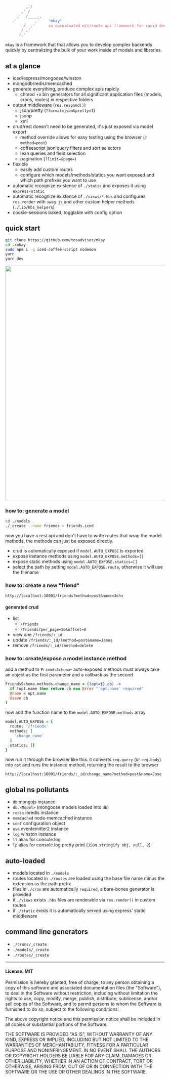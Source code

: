 ```javascript
         ,'/
       ,' /
     ,'  /_____,
   .'____    ,'    "mkay"
        /  ,'      an opinionated m/v/route api framework for rapid development
       / ,'
      /,'
```

`mkay` is a framework that that allows you to develop complex backends quickly
by centralizing the bulk of your work inside of models and libraries.

## at a glance
- iced/express/mongoose/winston
- mongodb/redis/memcached
- generate everything, produce complex apis rapidly
  - chmod +x bin generators for all significant application files (models,
    crons, routes) in respective folders
- output middleware (`res.respond()`)
  - json/pretty (`?format=json&pretty=1`)
  - jsonp
  - xml
- crud/rest doesn't need to be generated, it's just exposed via model export
  - method override allows for easy testing using the browser (`?method=post`)
  - coffeescript json query filters and sort selectors
  - lean queries and field selection
  - pagination (`?limit=&page=`)
- flexible
  - easily add custom routes
  - configure which models/methods/statics you want exposed and which path
    prefixes you want to use
- automatic recognize existence of `./static` and exposes it using
  `express-static`
- automatic recognize existence of `./views/*.hbs` and configures `res.render`
  with `swag.js` and other custom helper methods (`./lib/hbs_helpers`)
- cookie-sessions baked, togglable with config option

## quick start

```bash
git clone https://github.com/tosadvisor/mkay
cd ./mkay
sudo npm i -g iced-coffee-script nodemon
yarn
yarn dev
```

<p align="center">
  <img src="https://taky.s3.amazonaws.com/jJuWQEiDvNBcE73RWA3HgW.png" width="742">
</p>

### how to: generate a model

```bash
cd ./models
./_create --name friends > friends.iced
```

now you have a rest api and don't have to write routes that wrap the model
methods, the methods can just be exposed directly.

- crud is automatically exposed if `model.AUTO_EXPOSE` is exported
- expose instance methods using `model.AUTO_EXPOSE.methods=[]`
- expose static methods using `model.AUTO_EXPOSE.statics=[]`
- select the path by setting `model.AUTO_EXPOSE.route`, otherwise it will use
  the filename

### how to: create a new "friend"

`http://localhost:10001/friends?method=post&name=John`

#### generated crud

- list
  - `/friends`
  - `/friends?per_page=50&offset=0`
- view one `/friends/:_id`
- update `/friends/:_id/?method=post&name=James`
- remove `/friends/:_id/?method=delete`

### how to: create/expose a model instance method

add a method to `FriendsSchema`- auto-exposed methods must always
take an object as the first parameter and a callback as the second

```coffeescript
FriendsSchema.methods.change_name = ((opt={},cb) ->
  if !opt.name then return cb new Error "`opt.name` required"
  @name = opt.name
  @save cb
)
```

now add the function name to the `model.AUTO_EXPOSE.methods` array

```coffeescript
model.AUTO_EXPOSE = {
  route: '/friends'
  methods: [
    'change_name'
  ]
  statics: []
}
```

now run it through the browser like this. it converts `req.query` (or `req.body`) into `opt`
and runs the instance method, returning the result to the browser

`http://localhost:10001/friends/:_id/change_name?method=post&name=Jose`

## global ns pollutants
- `db` mongojs instance
- `db.<Model>` (mongoose models loaded into `db`)
- `redis` ioredis instance
- `memcached` node-memcached instance
- `conf` configuration object
- `eve` eventemitter2 instance
- `log` winston instance
- `ll` alias for console.log
- `lp` alias for console.log pretty print (`JSON.stringify obj, null, 2`)

## auto-loaded
- models located in `./models`
- routes located in `./routes` are loaded using the base file name minus the
  extension as the path prefix
- files in `./cron` are automatically `required`, a bare-bones generator is
  provided
- if `./views` exists `.hbs` files are renderable via `res.render()` in custom routes
- if `./static` exists it is automatically served using express' static
  middleware

## command line generators
- `./crons/_create`
- `./models/_create`
- `./routes/_create`

---

#### License: MIT

Permission is hereby granted, free of charge, to any person obtaining a copy
of this software and associated documentation files (the "Software"), to deal
in the Software without restriction, including without limitation the rights
to use, copy, modify, merge, publish, distribute, sublicense, and/or sell
copies of the Software, and to permit persons to whom the Software is furnished
to do so, subject to the following conditions:

The above copyright notice and this permission notice shall be included in
all copies or substantial portions of the Software.

THE SOFTWARE IS PROVIDED "AS IS", WITHOUT WARRANTY OF ANY KIND, EXPRESS OR
IMPLIED, INCLUDING BUT NOT LIMITED TO THE WARRANTIES OF MERCHANTABILITY,
FITNESS FOR A PARTICULAR PURPOSE AND NONINFRINGEMENT. IN NO EVENT SHALL THE
AUTHORS OR COPYRIGHT HOLDERS BE LIABLE FOR ANY CLAIM, DAMAGES OR OTHER
LIABILITY, WHETHER IN AN ACTION OF CONTRACT, TORT OR OTHERWISE, ARISING FROM,
OUT OF OR IN CONNECTION WITH THE SOFTWARE OR THE USE OR OTHER DEALINGS IN THE
SOFTWARE.
